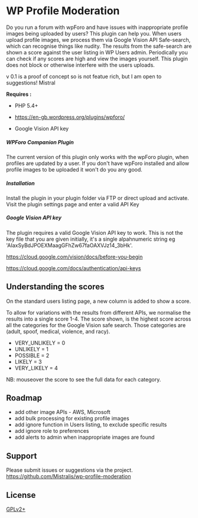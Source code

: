 # WP Profile Moderation

Do you run a forum with wpForo and have issues with inappropriate profile images being uploaded by users? This plugin can help you.
When users upload profile images, we process them via Google Vision API Safe-search, which can recognise things like nudity. The results from the safe-search are shown a score against the user listing in WP Users admin. Periodically you can check if any scores are high and view the images yourself. This plugin does not block or otherwise interfere with the users uploads.

v 0.1 is a proof of concept so is not featue rich, but I am open to suggestions! Mistral

__Requires :__

- PHP 5.4+
- https://en-gb.wordpress.org/plugins/wpforo/

- Google Vision API key


#####  WPForo Companion Plugin

The current version of this plugin only works with the wpForo plugin, when profiles are updated by a user. If you don't have wpForo installed and allow profile images to be uploaded it won't do you any good.


##### Installation

Install the plugin in your plugin folder via FTP or direct upload and activate. Visit the plugin settings page and enter a valid API Key

##### Google Vision API key

The plugin requires a valid Google Vision API key to work. This is not the key file that you are given initially, it's a single alpahnumeric string eg 'AIaxSyBdJPOEXMaagGFhZw67faOAXVJz14_3bHk'.

https://cloud.google.com/vision/docs/before-you-begin

https://cloud.google.com/docs/authentication/api-keys

## Understanding the scores
On the standard users listing page, a new column is added to show a score.

To allow for variations with the results from different APIs, we normalise the results into a single score 1-4.
The score shown, is the highest score across all the categories for the Google Vision safe search. Those categories are (adult, spoof, medical, violence, and racy).
- VERY_UNLIKELY = 0
- UNLIKELY = 1
- POSSIBLE = 2
- LIKELY = 3
- VERY_LIKELY = 4

NB: mouseover the score to see the full data for each category.

## Roadmap

- add other image APIs - AWS, Microsoft
- add bulk processing for existing profile images
- add ignore function in Users listing, to exclude specific results
- add ignore role to preferences
- add alerts to admin when inappropriate images are found

## Support
Please submit issues or suggestions via the project. https://github.com/Mistralis/wp-profile-moderation

## License

[GPLv2+](http://www.gnu.org/licenses/gpl-2.0.html)


